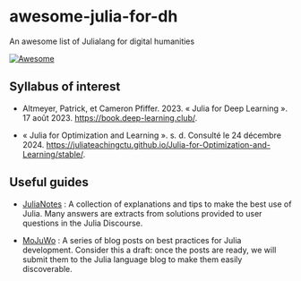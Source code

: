 # awesome-julia-for-dh
An awesome list of Julialang for digital humanities

[![Awesome](https://awesome.re/badge-flat2.svg)](https://awesome.re)

## Syllabus of interest

- Altmeyer, Patrick, et Cameron Pfiffer. 2023. « Julia for Deep Learning ». 17 août 2023. https://book.deep-learning.club/.

- « Julia for Optimization and Learning ». s. d. Consulté le 24 décembre 2024. https://juliateachingctu.github.io/Julia-for-Optimization-and-Learning/stable/.

## Useful guides

- [JuliaNotes](https://m3g.github.io/JuliaNotes.jl/stable/) : A collection of explanations and tips to make the best use of Julia. Many answers are extracts from solutions provided to user questions in the Julia Discourse.

- [MoJuWo](https://modernjuliaworkflows.org) : A series of blog posts on best practices for Julia development. Consider this a draft: once the posts are ready, we will submit them to the Julia language blog to make them easily discoverable.

